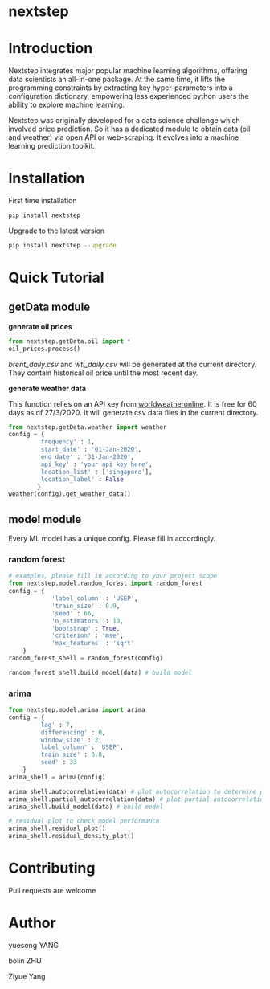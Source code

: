 
# nextstep

# Introduction
Nextstep integrates major popular machine learning algorithms, offering data scientists an all-in-one package. At the same time, it lifts the programming constraints by extracting key hyper-parameters into a configuration dictionary, empowering less experienced python users the ability to explore machine learning. 

Nextstep was originally developed for a data science challenge which involved price prediction. So it has a dedicated module to obtain data (oil and weather) via open API or web-scraping. It evolves into a machine learning prediction toolkit.

# Installation
First time installation
```bash
pip install nextstep
```
Upgrade to the latest version
```bash
pip install nextstep --upgrade
```
# Quick Tutorial
## getData module
**generate oil prices**
```python
from nextstep.getData.oil import *
oil_prices.process()
```
*brent_daily.csv* and *wti_daily.csv* will be generated at the current directory. They contain historical oil price until the most recent day.

**generate weather data**

This function relies on an API key from [worldweatheronline](https://www.worldweatheronline.com/developer/). It is free for 60 days as of 27/3/2020. It will generate csv data files in the current directory.
```python
from nextstep.getData.weather import weather
config = {
		'frequency' : 1,
		'start_date' : '01-Jan-2020',
		'end_date' : '31-Jan-2020',
		'api_key' : 'your api key here',
		'location_list' : ['singapore'],
		'location_label' : False
		}
weather(config).get_weather_data()
```
## model module
Every ML model has a unique config. Please fill in accordingly.
### random forest
```python
# examples, please fill in according to your project scope
from nextstep.model.random_forest import random_forest
config = {
            'label_column' : 'USEP',
            'train_size' : 0.9,
            'seed' : 66,
            'n_estimators' : 10,
            'bootstrap' : True,
            'criterion' : 'mse',
            'max_features' : 'sqrt'
	}
random_forest_shell = random_forest(config)

random_forest_shell.build_model(data) # build model
```

### arima
```python
from nextstep.model.arima import arima
config = {
		'lag' : 7,
		'differencing' : 0,
		'window_size' : 2,
		'label_column' : 'USEP',
		'train_size' : 0.8,
		'seed' : 33
	}
arima_shell = arima(config)

arima_shell.autocorrelation(data) # plot autocorrelation to determine p, lag order
arima_shell.partial_autocorrelation(data) # plot partial autocorrelation to determine q, moving average widow size
arima_shell.build_model(data) # build model

# residual plot to check model performance
arima_shell.residual_plot()
arima_shell.residual_density_plot()
```

# Contributing
Pull requests are welcome

# Author
yuesong YANG

bolin ZHU

Ziyue Yang